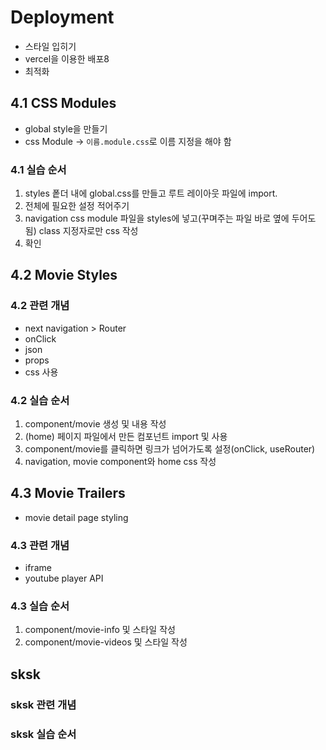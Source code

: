 # Deployment

- 스타일 입히기
- vercel을 이용한 배포8
- 최적화

## 4.1 CSS Modules

- global style을 만들기
- css Module -> `이름.module.css`로 이름 지정을 해야 함

### 4.1 실습 순서

1. styles 퐅더 내에 global.css를 만들고 루트 레이아웃 파일에 import.
2. 전체에 필요한 설정 적어주기
3. navigation css module 파일을 styles에 넣고(꾸며주는 파일 바로 옆에 두어도 됨) class 지정자로만 css 작성
4. 확인

## 4.2 Movie Styles

### 4.2 관련 개념

- next navigation > Router
- onClick
- json
- props
- css 사용

### 4.2 실습 순서

1. component/movie 생성 및 내용 작성
2. (home) 페이지 파일에서 만든 컴포넌트 import 및 사용
3. component/movie를 클릭하면 링크가 넘어가도록 설정(onClick, useRouter)
4. navigation, movie component와 home css 작성

## 4.3 Movie Trailers

- movie detail page styling

### 4.3 관련 개념

- iframe
- youtube player API

### 4.3 실습 순서

1. component/movie-info 및 스타일 작성
2. component/movie-videos 및 스타일 작성

## sksk

### sksk 관련 개념

### sksk 실습 순서
